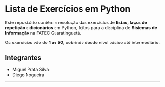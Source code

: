 # Lista de Exercícios em Python

Este repositório contém a resolução dos exercícios de **listas, laços de repetição e dicionários** em Python, feitos para a disciplina de **Sistemas de Informação** na FATEC Guaratinguetá.  

Os exercícios vão do **1 ao 50**, cobrindo desde nível básico até intermediário.  

## Integrantes
- Miguel Prata Silva  
- Diego Nogueira  

---
